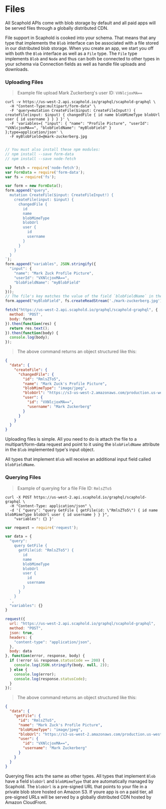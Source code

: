 # Files

> <aside class="notice">
  All Scaphold APIs come with blob storage by default and all paid apps will be served files through a globally distributed CDN.
</aside>

File support in Scaphold is cooked into your schema. That means that any type that implements the `Blob`
interface can be associated with a file stored in our distributed blob storage. When you create
an app, we start you off with both the `Blob` interface as well as a `File` type. The `File` type implements
`Blob` and `Node` and thus can both be connected to other types in your schema via Connection fields as well
as handle file uploads and downloads.

### Uploading Files

> Example file upload
Mark Zuckerberg's user ID: `VXNlcjoxMA==`

```shell
curl -v https://us-west-2.api.scaphold.io/graphql/scaphold-graphql \
  -H "Content-Type:multipart/form-data" \
  -F 'query=mutation CreateFile($input: CreateFileInput!) { createFile(input: $input) { changedFile { id name blobMimeType blobUrl user { id username } } } }' \
  -F 'variables={ "input": { "name": "Profile Picture", "userId": "VXNlcjoxMA==", "blobFieldName": "myBlobField" } };type=application/json' \
  -F myBlobField=@mark-zuckerberg.jpg
```

```javascript

// You must also install these npm modules:
// npm install --save form-data
// npm install --save node-fetch

var fetch = require('node-fetch');
var FormData = require('form-data');
var fs = require('fs');

var form = new FormData();
form.append("query", `
  mutation CreateFile($input: CreateFileInput!) {
    createFile(input: $input) {
      changedFile {
        id
        name
        blobMimeType
        blobUrl
        user {
          id
          username
        }
      }
    }
  }
`);
form.append("variables", JSON.stringify({
  "input": {
    "name": "Mark Zuck Profile Picture",
    "userId": "VXNlcjoxMA==",
    "blobFieldName": "myBlobField"
  }
}));
// The file's key matches the value of the field `blobFieldName` in the variables
form.append("myBlobField", fs.createReadStream('./mark-zuckerberg.jpg'));

fetch("https://us-west-2.api.scaphold.io/graphql/scaphold-graphql", {
  method: 'POST',
  body: form
}).then(function(res) {
  return res.text();
}).then(function(body) {
  console.log(body);
});
```

> The above command returns an object structured like this:

```json
{
  "data": {
    "createFile": {
      "changedFile": {
        "id": "RmlsZTo5",
        "name": "Mark Zuck's Profile Picture",
        "blobMimeType": "image/jpeg",
        "blobUrl": "https://s3-us-west-2.amazonaws.com/production.us-west-2.scaphold.v2.customer/44be086f-bf33-4997-8136-9c01d99a88c4/data/2fb4b11d-cef9-465d-9ad6-e3d8b693f121/2b86488a-7114-4071-9e30-157855475eb7?AWSAccessKeyId=AKIAJIC3JY2ICINJH2OQ&Expires=1481686711&Signature=pa4QbkPCk%2BXlgSrKBWcRKsEckSs%3D",
        "user": {
          "id": "VXNlcjoxMA==",
          "username": "Mark Zuckerberg"
        }
      }
    }
  }
}
```

Uploading files is simple. All you need to do is attach the file to a multipart/form-data request
and point to it using the `blobFieldName` attribute in the `Blob` implemented type's input object.

All types that implement `Blob` will receive an additional input field called `blobFieldName`.

### Querying Files

> Example of querying for a file
File ID: `RmlsZTo5`

```shell
curl -X POST https://us-west-2.api.scaphold.io/graphql/scaphold-graphql \
  -H "Content-Type: application/json" \
  -d '{ "query": "query GetFile { getFile(id: \"RmlsZTo5\") { id name blobMimeType blobUrl user { id username } } }",
    "variables": {} }'
```

```javascript
var request = require('request');

var data = {
  "query": `
    query GetFile {
      getFile(id: "RmlsZTo5") {
        id
        name
        blobMimeType
        blobUrl
        user {
          id
          username
        }
      }
    }
  `,
  "variables": {}
}

request({
  url: "https://us-west-2.api.scaphold.io/graphql/scaphold-graphql",
  method: "POST",
  json: true,
  headers: {
    "content-type": "application/json",
  },
  body: data
}, function(error, response, body) {
  if (!error && response.statusCode == 200) {
    console.log(JSON.stringify(body, null, 2));
  } else {
    console.log(error);
    console.log(response.statusCode);
  }
});
```

> The above command returns an object structured like this:

```json
{
  "data": {
    "getFile": {
      "id": "RmlsZTo5",
      "name": "Mark Zuck's Profile Picture",
      "blobMimeType": "image/jpeg",
      "blobUrl": "https://s3-us-west-2.amazonaws.com/production.us-west-2.scaphold.v2.customer/44be086f-bf33-4997-8136-9c01d99a88c4/data/2fb4b11d-cef9-465d-9ad6-e3d8b693f121/2b86488a-7114-4071-9e30-157855475eb7?AWSAccessKeyId=AKIAJIC3JY2ICINJH2OQ&Expires=1481690209&Signature=icwTcNl%2B%2BTwQy8Ar6jLuquztwu0%3D",
      "user": {
        "id": "VXNlcjoxMA==",
        "username": "Mark Zuckerberg"
      }
    }
  }
}
```

Querying files acts the same as other types. All types that implement `Blob` have a field `blobUrl` and `blobMimeType`
that are automatically managed by Scaphold. The `blobUrl` is a pre-signed URL that points to your file in a private
blob store hosted on Amazon S3. If youre app is on a paid tier, all pre-signed URLs will be served by
a globally distributed CDN hosted by Amazon CloudFront.
